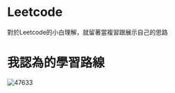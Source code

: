 # Leetcode
對於Leetcode的小白理解，就留著當複習跟展示自己的思路

# 我認為的學習路線
![47633](https://hackmd.io/_uploads/SkH9lHr6a.jpg)

